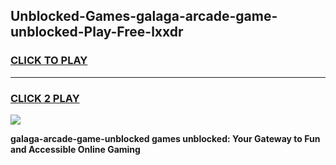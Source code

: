 
## Unblocked-Games-galaga-arcade-game-unblocked-Play-Free-lxxdr
<h3>
<a href="https://premium76.site?title=galaga-arcade-game-unblocked&ref=10A">CLICK TO PLAY</a></h3>
<hr>

<h3>
<a href="https://premium76.site?title=galaga-arcade-game-unblocked&ref=10A">CLICK 2 PLAY</a>
  
</h3>

<a href="https://premium76.site?title=galaga-arcade-game-unblocked&ref=10A"><img src="https://clearcache.store/games.png"></a>


**galaga-arcade-game-unblocked games unblocked: Your Gateway to Fun and Accessible Online Gaming**
